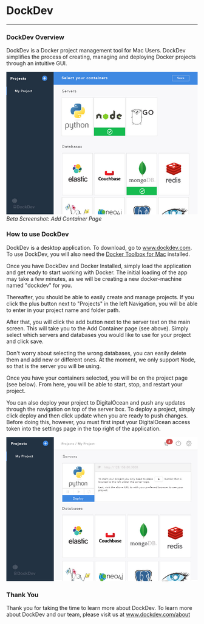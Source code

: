 # DockDev
---
### DockDev Overview

DockDev is a Docker project management tool for Mac Users. DockDev simplifies the process of creating, managing and deploying Docker projects through an intuitive GUI.  

![Add Container Screenshot](/screenshots/DockDev-add-Container.jpg)
*Beta Screenshot: Add Container Page*

### How to use DockDev

DockDev is a desktop application. To download, go to www.dockdev.com. To use DockDev, you will also need the [Docker Toolbox for Mac](https://www.docker.com/products/docker-toolbox) installed.

Once you have DockDev and Docker Installed, simply load the application and get ready to start working with Docker. The initial loading of the app may take a few minutes, as we will be creating a new docker-machine named "dockdev" for you.

Thereafter, you should be able to easily create and manage projects. If you click the plus button next to "Projects" in the left Navigation, you will be able to enter in your project name and folder path.

After that, you will click the add button next to the server text on the main screen. This will take you to the Add Container page (see above). Simply select which servers and databases you would like to use for your project and click save.

Don't worry about selecting the wrong databases, you can easily delete them and add new or different ones. At the moment, we only support Node, so that is the server you will be using.

Once you have your containers selected, you will be on the project page (see below). From here, you will be able to start, stop, and restart your project.

You can also deploy your project to DigitalOcean and push any updates through the navigation on top of the server box. To deploy a project, simply click deploy and then click update when you are ready to push changes. Before doing this, however, you must first input your DigitalOcean access token into the settings page in the top right of the application.

![Project Details Screenshot](/screenshots/DockDev-Project-Details.jpg)

### Thank You

Thank you for taking the time to learn more about DockDev. To learn more about DockDev and our team, please visit us at www.dockdev.com/about
